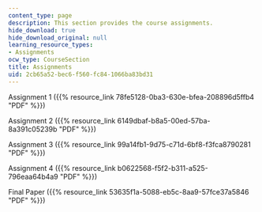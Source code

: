 ```yaml
---
content_type: page
description: This section provides the course assignments.
hide_download: true
hide_download_original: null
learning_resource_types:
- Assignments
ocw_type: CourseSection
title: Assignments
uid: 2cb65a52-bec6-f560-fc84-1066ba83bd31
---
```


Assignment 1 ({{% resource_link 78fe5128-0ba3-630e-bfea-208896d5ffb4 "PDF" %}})

Assignment 2 ({{% resource_link 6149dbaf-b8a5-00ed-57ba-8a391c05239b "PDF" %}})

Assignment 3 ({{% resource_link 99a14fb1-9d75-c71d-6bf8-f3fca8790281 "PDF" %}})

Assignment 4 ({{% resource_link b0622568-f5f2-b311-a525-796eaa64b4a9 "PDF" %}})

Final Paper ({{% resource_link 53635f1a-5088-eb5c-8aa9-57fce37a5846 "PDF" %}})
